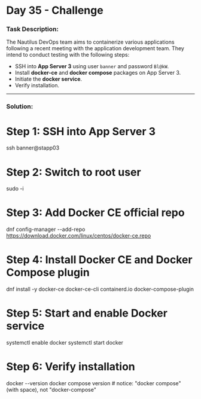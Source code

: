 # Day 35 - Challenge 
### Task Description:
The Nautilus DevOps team aims to containerize various applications following a recent meeting with the application development team. They intend to conduct testing with the following steps:

- SSH into **App Server 3** using user `banner` and password `Bl@kW`.
- Install **docker-ce** and **docker compose** packages on App Server 3.
- Initiate the **docker service**.
- Verify installation.

---

### Solution:

# Step 1: SSH into App Server 3
ssh banner@stapp03

# Step 2: Switch to root user
sudo -i

# Step 3: Add Docker CE official repo
dnf config-manager --add-repo https://download.docker.com/linux/centos/docker-ce.repo

# Step 4: Install Docker CE and Docker Compose plugin
dnf install -y docker-ce docker-ce-cli containerd.io docker-compose-plugin

# Step 5: Start and enable Docker service
systemctl enable docker
systemctl start docker

# Step 6: Verify installation
docker --version
docker compose version   # notice: "docker compose" (with space), not "docker-compose"

